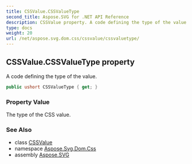 ```yaml
---
title: CSSValue.CSSValueType
second_title: Aspose.SVG for .NET API Reference
description: CSSValue property. A code defining the type of the value
type: docs
weight: 20
url: /net/aspose.svg.dom.css/cssvalue/cssvaluetype/
---
```

## CSSValue.CSSValueType property

A code defining the type of the value.

```csharp
public ushort CSSValueType { get; }
```

### Property Value

The type of the CSS value.

### See Also

* class [CSSValue](../)
* namespace [Aspose.Svg.Dom.Css](../../cssvalue/)
* assembly [Aspose.SVG](../../../)
